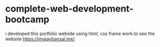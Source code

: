 # complete-web-development-bootcamp
i developed this portfolio website using html, css frame work.to see the website https://imajaybansal.me/
